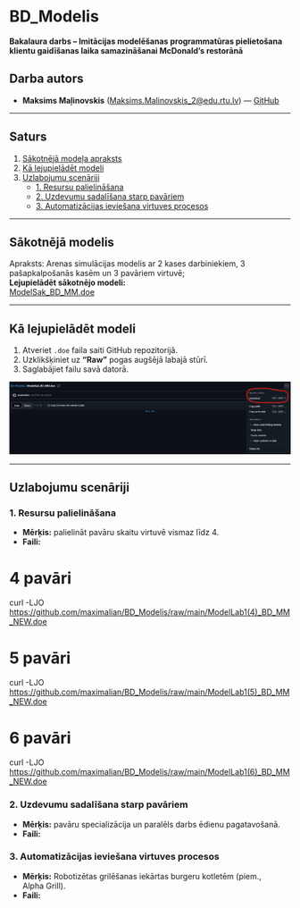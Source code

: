 # BD_Modelis  
**Bakalaura darbs – Imitācijas modelēšanas programmatūras pielietošana klientu gaidīšanas laika samazināšanai McDonald’s restorānā**

## Darba autors
- **Maksims Maļinovskis** (Maksims.Malinovskis_2@edu.rtu.lv) — [GitHub](https://github.com/maximalian)

---

## Saturs
1. [Sākotnējā modeļa apraksts](#sākotnējā-modelis)  
2. [Kā lejupielādēt modeli](#kā-lejupielādēt-modeli)  
3. [Uzlabojumu scenāriji](#uzlabojumu-scenāriji)  
   - [1. Resursu palielināšana](#1-resursu-palielināšana)  
   - [2. Uzdevumu sadalīšana starp pavāriem](#2-uzdevumu-sadalīšana-starp-pavāriem)  
   - [3. Automatizācijas ieviešana virtuves procesos](#3-automatizācijas-ieviešana-virtuves-procesos)  

---

## Sākotnējā modelis
Apraksts: Arenas simulācijas modelis ar 2 kases darbiniekiem, 3 pašapkalpošanās kasēm un 3 pavāriem virtuvē;  
**Lejupielādēt sākotnējo modeli:**  
[ModelSak_BD_MM.doe](https://github.com/maximalian/BD_Modelis/raw/main/ModelSak_BD_MM_NEW.doe)

---

## Kā lejupielādēt modeli
1. Atveriet `.doe` faila saiti GitHub repozitorijā.  
2. Uzklikšķiniet uz **“Raw”** pogas augšējā labajā stūrī.  
3. Saglabājiet failu savā datorā.  

![Lejupielādes poga](https://github.com/maximalian/BD_Modelis/blob/main/Lejupieladet.png)

---

## Uzlabojumu scenāriji

### 1. Resursu palielināšana
- **Mērķis:** palielināt pavāru skaitu virtuvē vismaz līdz 4.  
- **Faili:**  

# 4 pavāri
curl -LJO https://github.com/maximalian/BD_Modelis/raw/main/ModelLab1(4)_BD_MM_NEW.doe
# 5 pavāri
curl -LJO https://github.com/maximalian/BD_Modelis/raw/main/ModelLab1(5)_BD_MM_NEW.doe
# 6 pavāri
curl -LJO https://github.com/maximalian/BD_Modelis/raw/main/ModelLab1(6)_BD_MM_NEW.doe


### 2. Uzdevumu sadalīšana starp pavāriem
- **Mērķis:** pavāru specializācija un paralēls darbs ēdienu pagatavošanā.  
- **Faili:**

### 3. Automatizācijas ieviešana virtuves procesos
- **Mērķis:** Robotizētas grilēšanas iekārtas burgeru kotletēm (piem., Alpha Grill).  
- **Faili:** 
